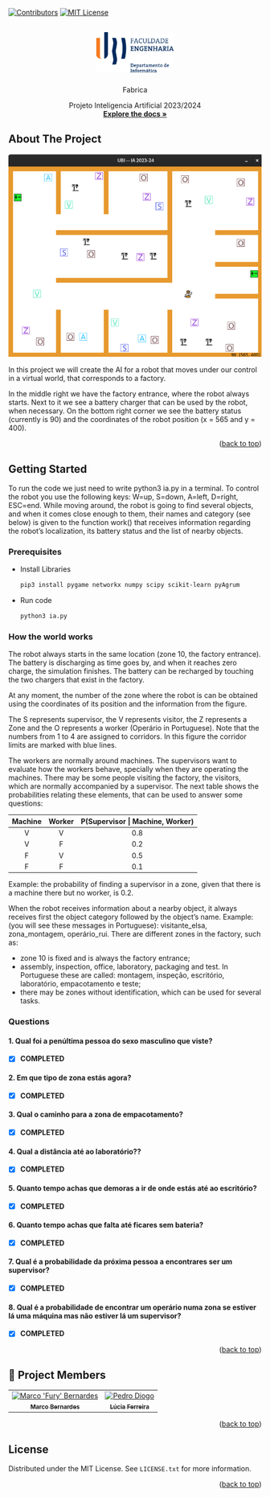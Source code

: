 <a name="readme-top"></a>

[![Contributors][contributors-shield]][contributors-url]
[![MIT License][license-shield]][license-url]

<!-- PROJECT LOGO -->
<br />
<div align="center">
  <a href="https://github.com/FuryCode-bit/WALL-E-Lost-a-Screw">
    <img src="readme/fe.png" alt="Logo" height="80">
  </a>

  <h3 align="center"></h3>
    Fabrica
  <p align="center">
    Projeto Inteligencia Artificial 2023/2024
    <br />
    <a href="https://github.com/FuryCode-bit/WALL-E-Lost-a-Screw"><strong>Explore the docs »</strong></a>
    <br />
  </p>
</div>

<!-- ABOUT THE PROJECT -->
## About The Project

[![Product Name Screen Shot][product-screenshot]](https://github.com/FuryCode-bit/WALL-E-Lost-a-Screw)

In this project we will create the AI for a robot that moves under our control in a
virtual world, that corresponds to a factory.

In the middle right we have the factory entrance, where the robot always starts.
Next to it we see a battery charger that can be used by the robot, when necessary.
On the bottom right corner we see the battery status (currently is 90) and the
coordinates of the robot position (x = 565 and y = 400).

<p align="right">(<a href="#readme-top">back to top</a>)</p>


<!-- GETTING STARTED -->
## Getting Started

To run the code we just need to write python3 ia.py in a terminal. To control the robot you use the following keys: W=up, S=down, A=left, D=right, ESC=end. While moving around, the robot is going to find several objects, and when it comes close enough to them, their names and category (see below) is given to the function work() that receives information regarding the robot’s localization, its
battery status and the list of nearby objects.

### Prerequisites

* Install Libraries 
  ```sh
  pip3 install pygame networkx numpy scipy scikit-learn pyAgrum
  ```

* Run code
  ```sh
  python3 ia.py
  ```
<!-- How the world works -->
### How the world works

The robot always starts in the same location (zone 10, the factory entrance). The battery is discharging as time goes by, and when it reaches zero charge, the simulation finishes. The battery can be recharged by touching the two chargers that exist in the factory.

At any moment, the number of the zone where the robot is can be obtained using the coordinates of its position and the information from the figure.

The S represents supervisor, the V represents visitor, the Z represents a Zone and the O represents a worker (Operário in Portuguese). Note that the numbers from 1 to 4 are assigned to corridors. In this figure the corridor limits are marked with blue lines.

The workers are normally around machines. The supervisors want to evaluate how the workers behave, specially when they are operating the machines. There may be some people visiting the factory, the visitors, which are normally accompanied by a supervisor. The next table shows the probabilities relating these elements, that can be used to answer some questions:

<table>
  <thead>
    <tr>
      <th>Machine</th>
      <th>Worker</th>
      <th>P(Supervisor | Machine, Worker)</th>
    </tr>
  </thead>
  <tbody align="center">
    <tr>
      <td>V</td>
      <td>V</td>
      <td>0.8</td>
    </tr>
    <tr>
      <td>V</td>
      <td>F</td>
      <td>0.2</td>
    </tr>
    <tr>
      <td>F</td>
      <td>V</td>
      <td>0.5</td>
    </tr>
    <tr>
      <td>F</td>
      <td>F</td>
      <td>0.1</td>
    </tr>
  </tbody>
</table>

Example: the probability of finding a supervisor in a zone, given that there is a machine there but no worker, is 0.2. 

When the robot receives information about a nearby object, it always receives first the object category followed by the object’s name. Example: (you will see these messages in Portuguese): visitante_elsa, zona_montagem, operário_rui. There are different zones in the factory, such as:

 * zone 10 is fixed and is always the factory entrance;
 * assembly, inspection, office, laboratory, packaging and test. In Portuguese
these are called: montagem, inspeção, escritório, laboratório, empacotamento e teste;
 * there may be zones without identification, which can be used for several
tasks.

<!-- Questions -->
### Questions

####  1. Qual foi a penúltima pessoa do sexo masculino que viste?

* [X] **COMPLETED**

#### 2. Em que tipo de zona estás agora?

* [X] **COMPLETED**

#### 3. Qual o caminho para a zona de empacotamento?

* [X] **COMPLETED**

#### 4. Qual a distância até ao laboratório??

* [X] **COMPLETED**

#### 5. Quanto tempo achas que demoras a ir de onde estás até ao escritório?

* [X] **COMPLETED**

#### 6. Quanto tempo achas que falta até ficares sem bateria?

* [X] **COMPLETED** 

#### 7. Qual é a probabilidade da próxima pessoa a encontrares ser um supervisor?

* [X] **COMPLETED**

#### 8. Qual é a probabilidade de encontrar um operário numa zona se estiver lá uma máquina mas não estiver lá um supervisor?

* [X] **COMPLETED**

<p align="right">(<a href="#readme-top">back to top</a>)</p>

<!-- Members -->
## 🤝 Project Members

<table>
  <tr>
    <td align="center">
      <a href="https://github.com/FuryCode-bit">
        <img src="https://avatars2.githubusercontent.com/u/62396294?s=400&u=7017c42401bedbcc13df785146962b6cd128e658&v=4" width="100px;" alt="Marco 'Fury' Bernardes"/><br>
        <sub>
          <b>Marco Bernardes</b>
        </sub>
      </a>
    </td>
    <td align="center">
      <a href="https://github.com/LucyKirumi">
        <img src="https://avatars.githubusercontent.com/u/130850937?v=4" width="100px;" alt="Pedro Diogo"/><br>
        <sub>
          <b>Lúcia Ferreira</b>
        </sub>
      </a>
    </td>
  </tr>
</table>


<p align="right">(<a href="#readme-top">back to top</a>)</p>

<!-- LICENSE -->
## License

Distributed under the MIT License. See `LICENSE.txt` for more information.

<p align="right">(<a href="#readme-top">back to top</a>)</p>

<!-- MARKDOWN LINKS & IMAGES -->
[contributors-shield]: https://img.shields.io/github/contributors/FuryCode-bit/WALL-E-Lost-a-Screw.svg?style=for-the-badge
[contributors-url]: https://github.com/FuryCode-bit/readme-template/graphs/contributors
[license-shield]: https://img.shields.io/github/license/FuryCode-bit/WALL-E-Lost-a-Screw.svg?style=for-the-badge
[license-url]: https://github.com/FuryCode-bit/readme-template/blob/master/LICENSE.txt
[product-screenshot]: readme/fabrica.png